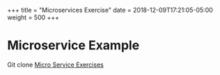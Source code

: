 +++
title = "Microservices Exercise"
date = 2018-12-09T17:21:05-05:00
weight = 500
+++

# Microservice Example

Git clone [Micro Service Exercises](https://github.com/shahadarsh/docker-k8s-workshop)
